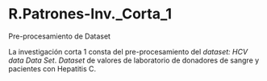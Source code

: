 # R.Patrones-Inv._Corta_1
Pre-procesamiento de Dataset

La investigación corta 1 consta del pre-procesamiento del *dataset: HCV data Data Set*. *Dataset* de valores de laboratorio de donadores de sangre y pacientes con Hepatitis C.
	
